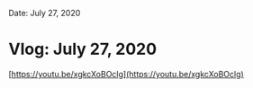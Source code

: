
Date: July 27, 2020

# Vlog: July 27, 2020

[https://youtu.be/xgkcXoBOclg](https://youtu.be/xgkcXoBOclg)